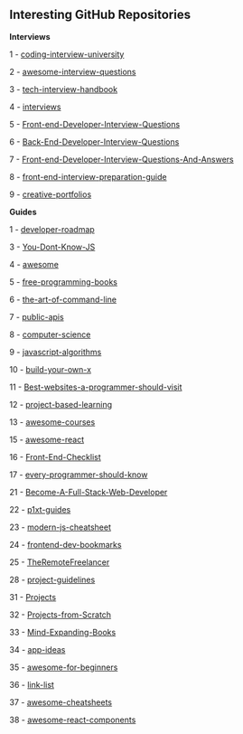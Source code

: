 ## Interesting GitHub Repositories

**Interviews**

1 - [coding-interview-university](https://github.com/jwasham/coding-interview-university)

2 - [awesome-interview-questions](https://github.com/MaximAbramchuck/awesome-interview-questions)

3 - [tech-interview-handbook](https://github.com/yangshun/tech-interview-handbook)

4 - [interviews](https://github.com/kdn251/interviews)

5 - [Front-end-Developer-Interview-Questions](https://github.com/h5bp/Front-end-Developer-Interview-Questions)

6 - [Back-End-Developer-Interview-Questions](https://github.com/arialdomartini/Back-End-Developer-Interview-Questions)

7 - [Front-end-Developer-Interview-Questions-And-Answers](https://github.com/utatti/Front-end-Developer-Interview-Questions-And-Answers) 

8 - [front-end-interview-preparation-guide](https://github.com/Jobeir/front-end-interview-preparation-guide)

9 - [creative-portfolios](https://github.com/iRaul/creative-portfolios)

**Guides**

1 - [developer-roadmap](https://github.com/kamranahmedse/developer-roadmap)


3 - [You-Dont-Know-JS](https://github.com/getify/You-Dont-Know-JS)

4 - [awesome](https://github.com/sindresorhus/awesome)

5 - [free-programming-books](https://github.com/EbookFoundation/free-programming-books)

6 - [the-art-of-command-line](https://github.com/jlevy/the-art-of-command-line)

7 - [public-apis](https://github.com/public-apis/public-apis)

8 - [computer-science](https://github.com/ossu/computer-science)

9 - [javascript-algorithms](https://github.com/trekhleb/javascript-algorithms)

10 - [build-your-own-x](https://github.com/danistefanovic/build-your-own-x)

11 - [Best-websites-a-programmer-should-visit](https://github.com/sdmg15/Best-websites-a-programmer-should-visit)

12 - [project-based-learning](https://github.com/tuvtran/project-based-learning)

13 - [awesome-courses](https://github.com/prakhar1989/awesome-courses)


15 - [awesome-react](https://github.com/enaqx/awesome-react)

16 - [Front-End-Checklist](https://github.com/thedaviddias/Front-End-Checklist)

17 - [every-programmer-should-know](https://github.com/mtdvio/every-programmer-should-know)




21 - [Become-A-Full-Stack-Web-Developer](https://github.com/bmorelli25/Become-A-Full-Stack-Web-Developer)

22 - [p1xt-guides](https://github.com/P1xt/p1xt-guides)

23 - [modern-js-cheatsheet](https://github.com/mbeaudru/modern-js-cheatsheet)

24 - [frontend-dev-bookmarks](https://github.com/dypsilon/frontend-dev-bookmarks)

25 - [TheRemoteFreelancer](https://github.com/engineerapart/TheRemoteFreelancer)




28 - [project-guidelines](https://github.com/elsewhencode/project-guidelines)




31 - [Projects](https://github.com/karan/Projects)

32 - [Projects-from-Scratch](https://github.com/AlgoryL/Projects-from-Scratch)

33 - [Mind-Expanding-Books](https://github.com/hackerkid/Mind-Expanding-Books)

34 - [app-ideas](https://github.com/florinpop17/app-ideas)

35 - [awesome-for-beginners](https://github.com/MunGell/awesome-for-beginners)

36 - [link-list](https://github.com/Vincenius/link-list)

37 - [awesome-cheatsheets](https://github.com/LeCoupa/awesome-cheatsheets)

38 - [awesome-react-components](https://github.com/brillout/awesome-react-components)
